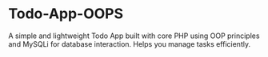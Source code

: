 # Todo-App-OOPS
A simple and lightweight Todo App built with core PHP using OOP principles and MySQLi for database interaction. Helps you manage tasks efficiently.
